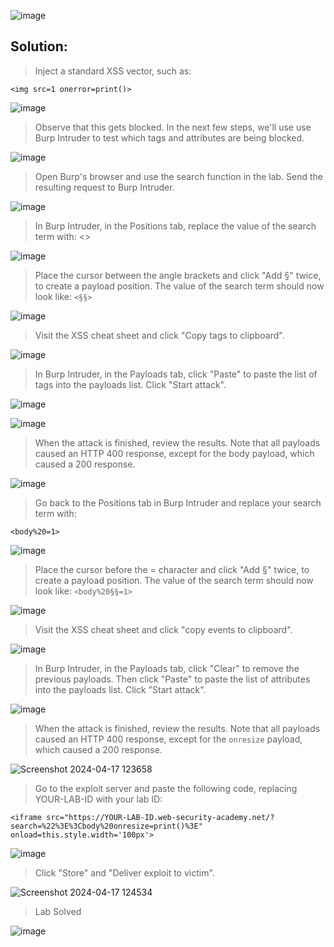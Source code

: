 ![image](https://github.com/udayk01/Web-Security/assets/52235763/5ad057c9-725c-4340-924a-9c54d7a10176)

## Solution:

> Inject a standard XSS vector, such as:

```<img src=1 onerror=print()>```

![image](https://github.com/udayk01/Web-Security/assets/52235763/3b00d231-8eb7-4b7c-9065-cb6967631f38)

> Observe that this gets blocked. In the next few steps, we'll use use Burp Intruder to test which tags and attributes are being blocked.

![image](https://github.com/udayk01/Web-Security/assets/52235763/37760303-4700-4e90-a99e-ea5c055ee04f)

> Open Burp's browser and use the search function in the lab. Send the resulting request to Burp Intruder.

![image](https://github.com/udayk01/Web-Security/assets/52235763/bc5ada88-5826-47f3-b284-2352715ff0e6)

> In Burp Intruder, in the Positions tab, replace the value of the search term with: <>

![image](https://github.com/udayk01/Web-Security/assets/52235763/17c6619e-90ff-4378-8c78-a09a332e84f6)

> Place the cursor between the angle brackets and click "Add §" twice, to create a payload position. The value of the search term should now look like: ```<§§>```

![image](https://github.com/udayk01/Web-Security/assets/52235763/869d2d53-6a6d-4de3-8541-519f31f18186)

> Visit the XSS cheat sheet and click "Copy tags to clipboard".

![image](https://github.com/udayk01/Web-Security/assets/52235763/e70bcf0a-e195-4d2e-bb4f-b38c7510d9ba)

> In Burp Intruder, in the Payloads tab, click "Paste" to paste the list of tags into the payloads list. Click "Start attack".

![image](https://github.com/udayk01/Web-Security/assets/52235763/eceaad98-d71a-4965-8394-140a802dfda1)

![image](https://github.com/udayk01/Web-Security/assets/52235763/a55fb70a-f0cc-4839-a6dd-bfcc28bf0922)

> When the attack is finished, review the results. Note that all payloads caused an HTTP 400 response, except for the body payload, which caused a 200 response.

![image](https://github.com/udayk01/Web-Security/assets/52235763/a38cc8d6-21a0-4e00-9239-af59c323a86e)

> Go back to the Positions tab in Burp Intruder and replace your search term with:

```<body%20=1>```

![image](https://github.com/udayk01/Web-Security/assets/52235763/33f51e8a-e82c-449b-87c7-7613b951dde3)

> Place the cursor before the = character and click "Add §" twice, to create a payload position. The value of the search term should now look like:
```<body%20§§=1>```

![image](https://github.com/udayk01/Web-Security/assets/52235763/6373323c-4ffb-44fc-b57d-bf4de50679e2)

> Visit the XSS cheat sheet and click "copy events to clipboard".

![image](https://github.com/udayk01/Web-Security/assets/52235763/915205b9-586b-4ba6-871c-33508e353265)

> In Burp Intruder, in the Payloads tab, click "Clear" to remove the previous payloads. Then click "Paste" to paste the list of attributes into the payloads list. Click "Start attack".

![image](https://github.com/udayk01/Web-Security/assets/52235763/492c2b50-a06e-472c-a819-b57256840462)

> When the attack is finished, review the results. Note that all payloads caused an HTTP 400 response, except for the ```onresize``` payload, which caused a 200 response.

![Screenshot 2024-04-17 123658](https://github.com/udayk01/Web-Security/assets/52235763/3fd4a7b5-99ae-404d-8d74-2b4e9a11c82a)

> Go to the exploit server and paste the following code, replacing YOUR-LAB-ID with your lab ID:

```<iframe src="https://YOUR-LAB-ID.web-security-academy.net/?search=%22%3E%3Cbody%20onresize=print()%3E" onload=this.style.width='100px'>```

![image](https://github.com/udayk01/Web-Security/assets/52235763/7a8dd031-9b91-4dc8-af46-7726488c67af)

> Click "Store" and "Deliver exploit to victim".

![Screenshot 2024-04-17 124534](https://github.com/udayk01/Web-Security/assets/52235763/b940ce02-f6a7-453d-a74f-f81d5591b0cc)

> Lab Solved

![image](https://github.com/udayk01/Web-Security/assets/52235763/279bcc7d-7f82-4e35-9a32-4fc608467a75)
